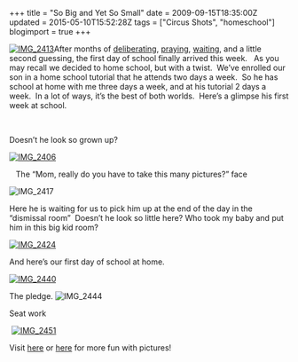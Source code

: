 +++
title = "So Big and Yet So Small"
date = 2009-09-15T18:35:00Z
updated = 2015-05-10T15:52:28Z
tags = ["Circus Shots", "homeschool"]
blogimport = true 
+++

[![IMG_2413](https://latc.s3.amazonaws.com/wp-content/uploads/2009/09/IMG_2413.jpg "IMG_2413")](https://latc.s3.amazonaws.com/wp-content/uploads/2009/09/IMG_2413.jpg)After months of [deliberating](http://lifeatthecircus.com/2008/12/13/still-more-questions-than-answers/), [praying](http://lifeatthecircus.com/2009/05/15/weekend-thoughts-waiting-on-his-timing/), [waiting](http://lifeatthecircus.com/2009/05/29/one-day-at-a-time/), and a little second guessing, the first day of school finally arrived this week.&#160;&#160; As you may recall we decided to home school, but with a twist.&#160; We’ve enrolled our son in a home school tutorial that he attends two days a week.&#160; So he has school at home with me three days a week, and at his tutorial 2 days a week.&#160; In a lot of ways, it’s the best of both worlds.&#160; Here’s a glimpse his first week at school.&#160; 

&#160;

Doesn’t he look so grown up?

[![IMG_2406](https://latc.s3.amazonaws.com/wp-content/uploads/2009/09/IMG_2406.jpg "IMG_2406")](https://latc.s3.amazonaws.com/wp-content/uploads/2009/09/IMG_2406.jpg)

&#160;&#160; The “Mom, really do you have to take this many pictures?” face

![IMG_2417](https://latc.s3.amazonaws.com/wp-content/uploads/2009/09/IMG_2417.jpg "IMG_2417")

Here he is waiting for us to pick him up at the end of the day in the “dismissal room”&#160; Doesn’t he look so little here? Who took my baby and put him in this big kid room?

[![IMG_2424](https://latc.s3.amazonaws.com/wp-content/uploads/2009/09/IMG_2424.jpg "IMG_2424")](https://latc.s3.amazonaws.com/wp-content/uploads/2009/09/IMG_2424.jpg)

And here’s our first day of school at home.&#160; 

[![IMG_2440](https://latc.s3.amazonaws.com/wp-content/uploads/2009/09/IMG_2440.jpg "IMG_2440")](https://latc.s3.amazonaws.com/wp-content/uploads/2009/09/IMG_2440.jpg)

The pledge. ![IMG_2444](https://latc.s3.amazonaws.com/wp-content/uploads/2009/09/IMG_2444.jpg "IMG_2444")

Seat work

&#160;[![IMG_2451](https://latc.s3.amazonaws.com/wp-content/uploads/2009/09/IMG_2451.jpg "IMG_2451")](https://latc.s3.amazonaws.com/wp-content/uploads/2009/09/IMG_2451.jpg) 

Visit [here](http://angiescircus.blogspot.com/) or [here](www.fiveminutesformom.com) for more fun with pictures!
